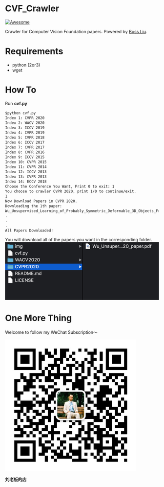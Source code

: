 # CVF_Crawler

[![Awesome](https://awesome.re/badge-flat.svg)](https://liuboss1992.github.io/)

Crawler for Computer Vision Foundation papers. Powered by [Boss Liu](https://liuboss1992.github.io/).

# Requirements
* python (2or3)
* wget

# How To

Run **cvf.py**
```shell
$python cvf.py 
Index 1: CVPR 2020
Index 2: WACV 2020
Index 3: ICCV 2019
Index 4: CVPR 2019
Index 5: CVPR 2018
Index 6: ICCV 2017
Index 7: CVPR 2017
Index 8: CVPR 2016
Index 9: ICCV 2015
Index 10: CVPR 2015
Index 11: CVPR 2014
Index 12: ICCV 2013
Index 13: CVPR 2013
Index 14: ECCV 2018
Choose the Conference You Want, Print 0 to exit: 1
You choose to crawler CVPR 2020, print 1/0 to continue/exit.
1
Now Download Papers in CVPR 2020.
Downloading the 1th paper: Wu_Unsupervised_Learning_of_Probably_Symmetric_Deformable_3D_Objects_From_Images_CVPR_2020_paper.pdf
.
.
.
All Papers Downloaded!
```
You will download all of the papers you want in the corresponding folder.
![result](./img/result.png)

# One More Thing

Welcome to follow my WeChat Subscription～


![WeChat](./img/Wechat.jpg)

**刘老板的店**

